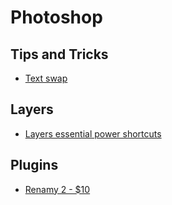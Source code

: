 # Photoshop

## Tips and Tricks

* [Text swap](http://aenism.com/photoshop-text-swap-trick/)

## Layers

* [Layers essential power shortcuts](http://www.photoshopessentials.com/basics/layer-shortcuts/)

## Plugins

* [Renamy 2 - $10](http://www.renamy.com/)